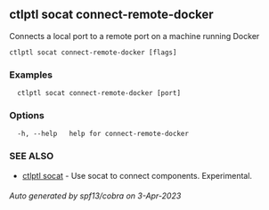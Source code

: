 ## ctlptl socat connect-remote-docker

Connects a local port to a remote port on a machine running Docker

```
ctlptl socat connect-remote-docker [flags]
```

### Examples

```
  ctlptl socat connect-remote-docker [port]

```

### Options

```
  -h, --help   help for connect-remote-docker
```

### SEE ALSO

* [ctlptl socat](ctlptl_socat.md)	 - Use socat to connect components. Experimental.

###### Auto generated by spf13/cobra on 3-Apr-2023
